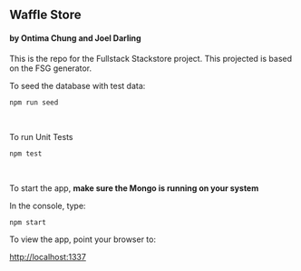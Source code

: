 ## Waffle Store
#### by Ontima Chung and Joel Darling

This is the repo for the Fullstack Stackstore project. This projected is based on the FSG generator.
<br/>


To seed the database with test data:
```
npm run seed
```
<br/>

To run Unit Tests
```
npm test
```
<br/>

To start the app, **make sure the Mongo is running on your system**

In the console, type:
```
npm start
```
To view the app, point your browser to:

[http://localhost:1337](http://localhost:1337)
